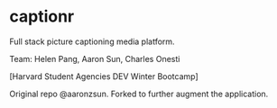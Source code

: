 # captionr
Full stack picture captioning media platform.

Team: Helen Pang, Aaron Sun, Charles Onesti 

[Harvard Student Agencies DEV Winter Bootcamp]


Original repo @aaronzsun. Forked to further augment the application.
